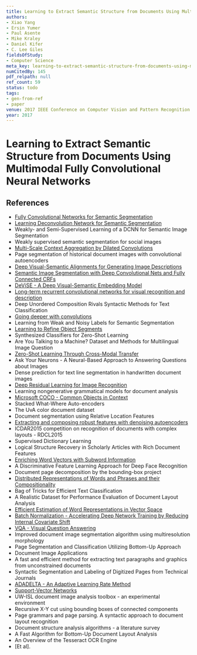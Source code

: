 ```yaml
---
title: Learning to Extract Semantic Structure from Documents Using Multimodal Fully Convolutional Neural Networks
authors:
- Xiao Yang
- Ersin Yumer
- Paul Asente
- Mike Kraley
- Daniel Kifer
- C. Lee Giles
fieldsOfStudy:
- Computer Science
meta_key: learning-to-extract-semantic-structure-from-documents-using-multimodal-fully-convolutional-neural-networks
numCitedBy: 145
pdf_relpath: null
ref_count: 59
status: todo
tags:
- gen-from-ref
- paper
venue: 2017 IEEE Conference on Computer Vision and Pattern Recognition (CVPR)
year: 2017
---
```


# Learning to Extract Semantic Structure from Documents Using Multimodal Fully Convolutional Neural Networks

## References

- [Fully Convolutional Networks for Semantic Segmentation](./fully-convolutional-networks-for-semantic-segmentation.md)
- [Learning Deconvolution Network for Semantic Segmentation](./learning-deconvolution-network-for-semantic-segmentation.md)
- Weakly- and Semi-Supervised Learning of a DCNN for Semantic Image Segmentation
- Weakly supervised semantic segmentation for social images
- [Multi-Scale Context Aggregation by Dilated Convolutions](./multi-scale-context-aggregation-by-dilated-convolutions.md)
- Page segmentation of historical document images with convolutional autoencoders
- [Deep Visual-Semantic Alignments for Generating Image Descriptions](./deep-visual-semantic-alignments-for-generating-image-descriptions.md)
- [Semantic Image Segmentation with Deep Convolutional Nets and Fully Connected CRFs](./semantic-image-segmentation-with-deep-convolutional-nets-and-fully-connected-crfs.md)
- [DeViSE - A Deep Visual-Semantic Embedding Model](./devise-a-deep-visual-semantic-embedding-model.md)
- [Long-term recurrent convolutional networks for visual recognition and description](./long-term-recurrent-convolutional-networks-for-visual-recognition-and-description.md)
- Deep Unordered Composition Rivals Syntactic Methods for Text Classification
- [Going deeper with convolutions](./going-deeper-with-convolutions.md)
- Learning from Weak and Noisy Labels for Semantic Segmentation
- [Learning to Refine Object Segments](./learning-to-refine-object-segments.md)
- Synthesized Classifiers for Zero-Shot Learning
- Are You Talking to a Machine? Dataset and Methods for Multilingual Image Question
- [Zero-Shot Learning Through Cross-Modal Transfer](./zero-shot-learning-through-cross-modal-transfer.md)
- Ask Your Neurons - A Neural-Based Approach to Answering Questions about Images
- Dense prediction for text line segmentation in handwritten document images
- [Deep Residual Learning for Image Recognition](./deep-residual-learning-for-image-recognition.md)
- Learning nongenerative grammatical models for document analysis
- [Microsoft COCO - Common Objects in Context](./microsoft-coco-common-objects-in-context.md)
- Stacked What-Where Auto-encoders
- The UvA color document dataset
- Document segmentation using Relative Location Features
- [Extracting and composing robust features with denoising autoencoders](./extracting-and-composing-robust-features-with-denoising-autoencoders.md)
- ICDAR2015 competition on recognition of documents with complex layouts - RDCL2015
- Supervised Dictionary Learning
- Logical Structure Recovery in Scholarly Articles with Rich Document Features
- [Enriching Word Vectors with Subword Information](./enriching-word-vectors-with-subword-information.md)
- A Discriminative Feature Learning Approach for Deep Face Recognition
- Document page decomposition by the bounding-box project
- [Distributed Representations of Words and Phrases and their Compositionality](./distributed-representations-of-words-and-phrases-and-their-compositionality.md)
- Bag of Tricks for Efficient Text Classification
- A Realistic Dataset for Performance Evaluation of Document Layout Analysis
- [Efficient Estimation of Word Representations in Vector Space](./efficient-estimation-of-word-representations-in-vector-space.md)
- [Batch Normalization - Accelerating Deep Network Training by Reducing Internal Covariate Shift](./batch-normalization-accelerating-deep-network-training-by-reducing-internal-covariate-shift.md)
- [VQA - Visual Question Answering](./vqa-visual-question-answering.md)
- Improved document image segmentation algorithm using multiresolution morphology
- Page Segmentation and Classification Utilizing Bottom-Up Approach
- Document Image Applications
- A fast and efficient method for extracting text paragraphs and graphics from unconstrained documents
- Syntactic Segmentation and Labeling of Digitized Pages from Technical Journals
- [ADADELTA - An Adaptive Learning Rate Method](./adadelta-an-adaptive-learning-rate-method.md)
- [Support-Vector Networks](./support-vector-networks.md)
- UW-ISL document image analysis toolbox - an experimental environment
- Recursive X-Y cut using bounding boxes of connected components
- Page grammars and page parsing. A syntactic approach to document layout recognition
- Document structure analysis algorithms - a literature survey
- A Fast Algorithm for Bottom-Up Document Layout Analysis
- An Overview of the Tesseract OCR Engine
- [Et al].
